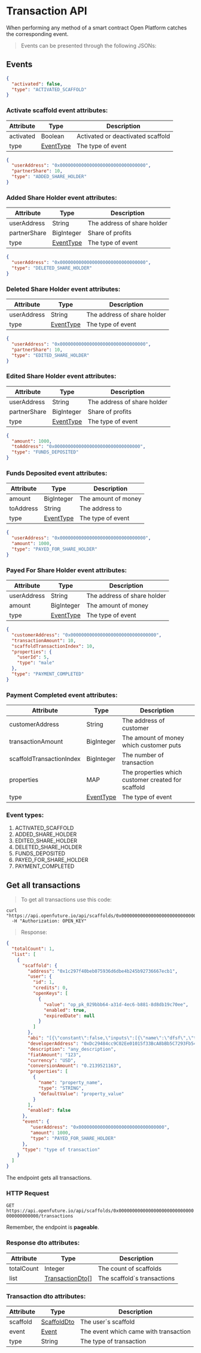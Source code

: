 # Transaction API

When performing any method of a smart contract Open Platform catches
the corresponding event.

> Events can be presented through the following JSONs:

## Events

```json
{
  "activated": false,
  "type": "ACTIVATED_SCAFFOLD"
}
```

### Activate scaffold event attributes:
Attribute | Type | Description
--------- | -------- |-----------
activated | Boolean | Activated or deactivated scaffold
type | [EventType](#event-types) | The type of event

```json
{
  "userAddress": "0x00000000000000000000000000000000",
  "partnerShare": 10,
  "type": "ADDED_SHARE_HOLDER"
}
```

### Added Share Holder event attributes:
Attribute | Type | Description
--------- | -------- |-----------
userAddress | String | The address of share holder
partnerShare | BigInteger | Share of profits
type | [EventType](#event-types) | The type of event

```json
{
  "userAddress": "0x00000000000000000000000000000000",
  "type": "DELETED_SHARE_HOLDER"
}
```

### Deleted Share Holder event attributes:
Attribute | Type | Description
--------- | -------- |-----------
userAddress | String | The address of share holder
type | [EventType](#event-types) | The type of event

```json
{
  "userAddress": "0x00000000000000000000000000000000",
  "partnerShare": 10,
  "type": "EDITED_SHARE_HOLDER"
}
```

### Edited Share Holder event attributes:
Attribute | Type | Description
--------- | -------- |-----------
userAddress | String | The address of share holder
partnerShare | BigInteger | Share of profits
type | [EventType](#event-types) | The type of event

```json
{
  "amount": 1000,
  "toAddress": "0x00000000000000000000000000000000",
  "type": "FUNDS_DEPOSITED"
}
```

### Funds Deposited event attributes:
Attribute | Type | Description
--------- | -------- |-----------
amount | BigInteger | The amount of money
toAddress | String | The address to
type | [EventType](#event-types) | The type of event

```json
{
  "userAddress": "0x00000000000000000000000000000000",
  "amount": 1000,
  "type": "PAYED_FOR_SHARE_HOLDER"
}
```

### Payed For Share Holder event attributes:
Attribute | Type | Description
--------- | -------- |-----------
userAddress | String | The address of share holder
amount | BigInteger | The amount of money
type | [EventType](#event-types) | The type of event

```json
{
  "customerAddress": "0x00000000000000000000000000000000",
  "transactionAmount": 10,
  "scaffoldTransactionIndex": 10,
  "properties": {
    "userId": 5,
    "type": "male"
  },
  "type": "PAYMENT_COMPLETED"
}
```

### Payment Completed event attributes:
Attribute | Type | Description
--------- | -------- |-----------
customerAddress | String | The address of customer
transactionAmount | BigInteger | The amount of money which customer puts
scaffoldTransactionIndex | BigInteger | The number of transaction
properties | MAP | The properties which customer created for scaffold
type | [EventType](#event-types) | The type of event

### Event types:
1. ACTIVATED_SCAFFOLD
2. ADDED_SHARE_HOLDER
3. EDITED_SHARE_HOLDER
4. DELETED_SHARE_HOLDER
5. FUNDS_DEPOSITED
6. PAYED_FOR_SHARE_HOLDER
7. PAYMENT_COMPLETED

## Get all transactions

> To get all transactions use this code:

```shell
curl "https://api.openfuture.io/api/scaffolds/0x0000000000000000000000000000000000000000/transactions"
  -H "Authorization: OPEN_KEY"
```

> Response:

```json
{
  "totalCount": 1,
  "list": [
    {
      "scaffold": {
        "address": "0x1c297f40beb075936d6dbe4b245b92736667ecb1",
        "user": {
          "id": 1,
          "credits": 0,
          "openKeys": [
            {
              "value": "op_pk_029bbb64-a31d-4ec6-b881-8d8db19c70ee",
              "enabled": true,
              "expiredDate": null
            }
          ]
        },
        "abi": "[{\"constant\":false,\"inputs\":[{\"name\":\"dfsf\",\"type\":\"string\"}],\"name\":\"payVendor\",\"outputs\":[],\"payable\":true,\"stateMutability\":\"payable\",\"type\":\"function\"},{\"constant\":true,\"inputs\":[],\"name\":\"developerAddress\",\"outputs\":[{\"name\":\"\",\"type\":\"address\"}],\"payable\":false,\"stateMutability\":\"view\",\"type\":\"function\"},{\"constant\":false,\"inputs\":[],\"name\":\"deactivate\",\"outputs\":[],\"payable\":false,\"stateMutability\":\"nonpayable\",\"type\":\"function\"},{\"constant\":true,\"inputs\":[],\"name\":\"getScaffoldSummary\",\"outputs\":[{\"name\":\"\",\"type\":\"string\"},{\"name\":\"\",\"type\":\"string\"},{\"name\":\"\",\"type\":\"string\"},{\"name\":\"\",\"type\":\"uint256\"},{\"name\":\"\",\"type\":\"uint256\"},{\"name\":\"\",\"type\":\"address\"},{\"name\":\"\",\"type\":\"uint256\"}],\"payable\":false,\"stateMutability\":\"view\",\"type\":\"function\"},{\"constant\":true,\"inputs\":[{\"name\":\"\",\"type\":\"uint256\"}],\"name\":\"openScaffoldTransactions\",\"outputs\":[{\"name\":\"customerAddress\",\"type\":\"address\"},{\"name\":\"dfsf\",\"type\":\"string\"}],\"payable\":false,\"stateMutability\":\"view\",\"type\":\"function\"},{\"constant\":true,\"inputs\":[],\"name\":\"fiatAmount\",\"outputs\":[{\"name\":\"\",\"type\":\"string\"}],\"payable\":false,\"stateMutability\":\"view\",\"type\":\"function\"},{\"constant\":true,\"inputs\":[],\"name\":\"scaffoldDescription\",\"outputs\":[{\"name\":\"\",\"type\":\"string\"}],\"payable\":false,\"stateMutability\":\"view\",\"type\":\"function\"},{\"constant\":true,\"inputs\":[],\"name\":\"OPENToken\",\"outputs\":[{\"name\":\"\",\"type\":\"address\"}],\"payable\":false,\"stateMutability\":\"view\",\"type\":\"function\"},{\"constant\":true,\"inputs\":[],\"name\":\"scaffoldAmount\",\"outputs\":[{\"name\":\"\",\"type\":\"uint256\"}],\"payable\":false,\"stateMutability\":\"view\",\"type\":\"function\"},{\"constant\":true,\"inputs\":[],\"name\":\"scaffoldTransactionIndex\",\"outputs\":[{\"name\":\"\",\"type\":\"uint256\"}],\"payable\":false,\"stateMutability\":\"view\",\"type\":\"function\"},{\"inputs\":[{\"name\":\"_developerAddress\",\"type\":\"address\"},{\"name\":\"_description\",\"type\":\"string\"},{\"name\":\"_fiatAmount\",\"type\":\"string\"},{\"name\":\"_fiatCurrency\",\"type\":\"string\"},{\"name\":\"_scaffoldAmount\",\"type\":\"uint256\"}],\"payable\":false,\"stateMutability\":\"nonpayable\",\"type\":\"constructor\"},{\"anonymous\":false,\"inputs\":[{\"indexed\":false,\"name\":\"customerAddress\",\"type\":\"address\"},{\"indexed\":false,\"name\":\"transactionAmount\",\"type\":\"uint256\"},{\"indexed\":false,\"name\":\"scaffoldTransactionIndex\",\"type\":\"uint256\"},{\"indexed\":false,\"name\":\"dfsf\",\"type\":\"string\"}],\"name\":\"paymentComplete\",\"type\":\"event\"},{\"anonymous\":false,\"inputs\":[{\"indexed\":false,\"name\":\"_amount\",\"type\":\"uint256\"}],\"name\":\"fundsDeposited\",\"type\":\"event\"},{\"anonymous\":false,\"inputs\":[{\"indexed\":false,\"name\":\"activated\",\"type\":\"bool\"}],\"name\":\"activatedScaffold\",\"type\":\"event\"}]",
        "developerAddress": "0xDc29484cc9C02Ee01015f33BcA8bBb5C7293Fb54",
        "description": "any_description",
        "fiatAmount": "123",
        "currency": "USD",
        "conversionAmount": "0.2139521163",
        "properties": [
          {
            "name": "property_name",
            "type": "STRING",
            "defaultValue": "property_value"
          }
        ],
        "enabled": false
      },
      "event": {
         "userAddress": "0x00000000000000000000000000000000",
         "amount": 1000,
         "type": "PAYED_FOR_SHARE_HOLDER"
      },
      "type": "type of transaction"
    }
  ]
}
```

The endpoint gets all transactions.

### HTTP Request

`GET https://api.openfuture.io/api/scaffolds/0x0000000000000000000000000000000000000000/transactions`

<aside class="notice">
Remember, the endpoint is <b>pageable</b>.
</aside>

### Response dto attributes:

Attribute | Type | Description
--------- | -------- |-----------
totalCount | Integer | The count of scaffolds
list | [TransactionDto](#transaction-dto-attributes)[] | The scaffold`s transactions

### Transaction dto attributes:
Attribute | Type | Description
--------- | -------- |-----------
scaffold | [ScaffoldDto](#scaffold-dto-attributes) | The user`s scaffold
event | [Event](#events) | The event which came with transaction
type | String | The type of transaction

